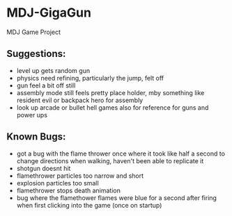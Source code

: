 # MDJ-GigaGun
MDJ Game Project

## Suggestions:
 - level up gets random gun
 - physics need refining, particularly the jump, felt off
 - gun feel a bit off still
 - assembly mode still feels pretty place holder, mby something like resident evil or backpack hero for assembly
 - look up arcade or bullet hell games also for reference for guns and power ups

## Known Bugs:
 - got a bug with the flame thrower once where it took like half a second to change directions when walking, haven't been able to replicate it
 - shotgun doesnt hit
 - flamethrower particles too narrow and short
 - explosion particles too small
 - flamethrower stops death animation 
 - bug where the flamethower flames were blue for a second after firing when first clicking into the game (once on startup)